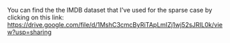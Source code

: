 You can find the the IMDB dataset that I've used for the sparse case by clicking on this link: 
https://drive.google.com/file/d/1MshC3cmcByRiTApLmIZj1wj52sJRIL0k/view?usp=sharing
